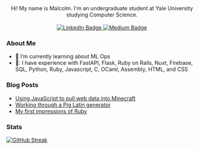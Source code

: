 <div id="intro" align="center">
  Hi! My name is Malcolm. I'm an undergraduate student at Yale University studying Computer Science.
  <br><br>
  <div id="badges">
    <a href="https://www.linkedin.com/in/malcolm-keyes/">
      <img src="https://img.shields.io/badge/LinkedIn-blue?style=for-the-badge&logo=linkedin&logoColor=white" alt="LinkedIn Badge" />
    </a>
    <a href="https://medium.com/@malcolm-keyes">
      <img src="https://img.shields.io/badge/Medium-black?style=for-the-badge&logo=medium&logoColor=white" alt="Medium Badge" />
    </a>
  </div>
</div>

### About Me
- 🌱 I’m currently learning about ML Ops
- 🧰: I have experience with FastAPI, Flask, Ruby on Rails, Nuxt, Firebase, SQL, Python, Ruby, Javascript, C, OCaml, Assembly, HTML, and CSS

### Blog Posts
<!-- BLOG-POST-LIST:START -->
- [Using JavaScript to pull web data into Minecraft](https://medium.com/@malcolm-keyes/using-javascript-to-pull-web-data-into-minecraft-d00fadd969b8?source=rss-7cf62e377b65------2)
- [Working through a Pig Latin generator](https://medium.com/@malcolm-keyes/working-through-a-pig-latin-generator-15456c761d52?source=rss-7cf62e377b65------2)
- [My first impressions of Ruby](https://medium.com/@malcolm-keyes/my-first-impressions-of-ruby-e2e798cbcea1?source=rss-7cf62e377b65------2)
<!-- BLOG-POST-LIST:END -->

### Stats
[![GitHub Streak](http://github-readme-streak-stats.herokuapp.com?user=malcolmk181&theme=highcontrast&hide_border=true&date_format=M%20j%5B%2C%20Y%5D&count_private=true)](https://git.io/streak-stats)
<br><br>

<!-- [![Top Langs](https://github-readme-stats.vercel.app/api/top-langs/?username=malcolmk181&layout=compact&hide=html&langs=10)](https://github.com/anuraghazra/github-readme-stats) -->


<!--
Inspiration taken from the https://www.sitepoint.com/github-profile-readme/ tutorial :) thank you!
-->
